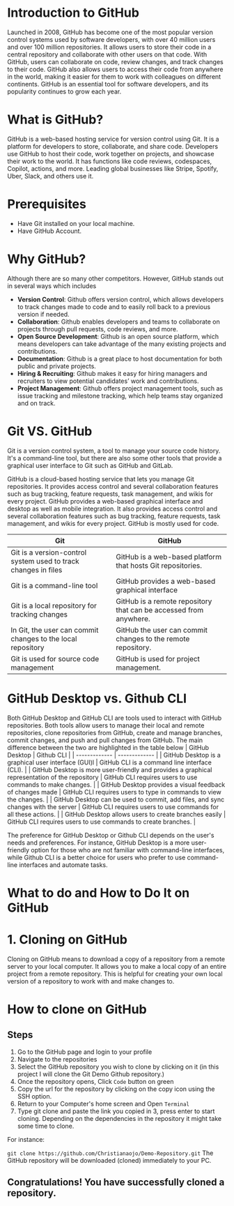 # Introduction to GitHub

Launched in 2008, GitHub has become one of the most popular version control systems used by software developers, with over 40 million users and over 100 million repositories. It allows users to store their code in a central repository and collaborate with other users on that code. With GitHub, users can collaborate on code, review changes, and track changes to their code. GitHub also allows users to access their code from anywhere in the world, making it easier for them to work with colleagues on different continents. GitHub is an essential tool for software developers, and its popularity continues to grow each year.

# What is GitHub?
GitHub is a web-based hosting service for version control using Git. It is a platform for developers to store, collaborate, and share code. Developers use GitHub to host their code, work together on projects, and showcase their work to the world. It has functions like code reviews, codespaces, Copilot, actions, and more. Leading global businesses like Stripe, Spotify, Uber, Slack, and others use it.

# Prerequisites
* Have Git installed on your local machine.
* Have GitHub Account.
 
# Why GitHub?
Although there are so many other competitors. However, GitHub stands out in several ways which includes

* **Version Control**: Github offers version control, which allows developers to track changes made to code and to easily roll back to a previous version if needed.
* **Collaboration**: Github enables developers and teams to collaborate on projects through pull requests, code reviews, and more.
* **Open Source Development**: Github is an open source platform, which means developers can take advantage of the many existing projects and contributions.
* **Documentation**: Github is a great place to host documentation for both public and private projects.
* **Hiring & Recruiting**: Github makes it easy for hiring managers and recruiters to view potential candidates’ work and contributions.
* **Project Management**: Github offers project management tools, such as issue tracking and milestone tracking, which help teams stay organized and on track.

# Git VS. GitHub

Git is a version control system, a tool to manage your source code history. It's a command-line tool, but there are also some other tools that provide a graphical user interface to Git such as GitHub and GitLab.

GitHub is a cloud-based hosting service that lets you manage Git repositories. It provides access control and several collaboration features such as bug tracking, feature requests, task management, and wikis for every project. GitHub provides a web-based graphical interface and desktop as well as mobile integration. It also provides access control and several collaboration features such as bug tracking, feature requests, task management, and wikis for every project. GitHub is mostly used for code.

| Git  | GitHub |
| ------------- | ------------- |
| Git is a version-control system used to track changes in files  | GitHub is a web-based platform that hosts Git repositories.  |
| Git is a command-line tool  | GitHub provides a web-based graphical interface  |
| Git is a local repository for tracking changes | GitHub is a remote repository that can be accessed from anywhere. |
| In Git, the user can commit changes to the local repository | GitHub the user can commit changes to the remote repository. |
| Git is used for source code management | GitHub is used for project management. |

# GitHub Desktop vs. Github CLI

Both GitHub Desktop and GitHub CLI are tools used to interact with GitHub repositories. Both tools allow users to manage their local and remote repositories, clone repositories from GitHub, create and manage branches, commit changes, and push and pull changes from GitHub. The main difference between the two are highlighted in the table below
| GitHub Desktop  | Github CLI |
| ------------- | ------------- |
| GitHub Desktop is a graphical user interface (GUI)l  | GitHub CLI is a command line interface (CLI).   |
| GitHub Desktop is more user-friendly and provides a graphical representation of the repository  | GitHub CLI requires users to use commands to make changes.  |
| GitHub Desktop provides a visual feedback of changes made | GitHub CLI requires users to type in commands to view the changes. |
| GitHub Desktop can be used to commit, add files, and sync changes with the server | GitHub CLI requires users to use commands for all these actions. |
| GitHub Desktop allows users to create branches easily  | GitHub CLI requires users to use commands to create branches. |

The preference for GitHub Desktop or Github CLI depends on the user's needs and preferences. For instance, GitHub Desktop is a more user-friendly option for those who are not familiar with command-line interfaces, while Github CLI is a better choice for users who prefer to use command-line interfaces and automate tasks.

# What to do and How to Do It on GitHub

# 1. Cloning on GitHub

Cloning on GitHub means to download a copy of a repository from a remote server to your local computer. It allows you to make a local copy of an entire project from a remote repository. This is helpful for creating your own local version of a repository to work with and make changes to.

# How to clone on GitHub
## Steps

1. Go to the GitHub page and login to your profile
2. Navigate to the repositories
3. Select the GitHub repository you wish to clone by clicking on it (in this project I will clone the Git Demo Github repository.)
4. Once the repository opens, Click `Code` button on green
5. Copy the url for the repository by clicking on the copy icon using the SSH option.
6. Return to your Computer's home screen and Open `Terminal`
7. Type git clone and paste the link you copied in 3, press enter to start cloning. Depending on the dependencies in the repository it might take some time to clone.

For instance:

`git clone https://github.com/Christianaojo/Demo-Repository.git`
The GitHub repository will be downloaded (cloned) immediately to your PC.
## Congratulations! You have successfully cloned a repository.
